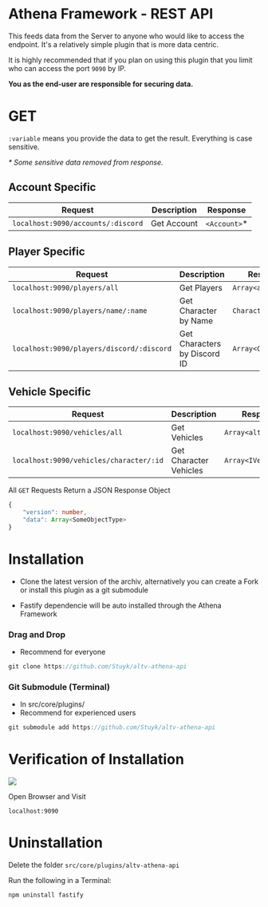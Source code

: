 # Athena Framework - REST API

This feeds data from the Server to anyone who would like to access the endpoint. It's a relatively simple plugin that is more data centric.

It is highly recommended that if you plan on using this plugin that you limit who can access the port `9090` by IP.

**You as the end-user are responsible for securing data.**

# GET

`:variable` means you provide the data to get the result. Everything is case sensitive.

_\* Some sensitive data removed from response._ 

## Account Specific

| Request                            | Description | Response     |
| ---------------------------------- | ----------- | ------------ |
| `localhost:9090/accounts/:discord` | Get Account | `<Account>`* |

## Player Specific

| Request                                   | Description                  | Response            |
| ----------------------------------------- | ---------------------------- | ------------------- |
| `localhost:9090/players/all`              | Get Players                  | `Array<alt.Player>` |
| `localhost:9090/players/name/:name`       | Get Character by Name        | `Character`         |
| `localhost:9090/players/discord/:discord` | Get Characters by Discord ID | `Array<Character>`  |

## Vehicle Specific

| Request                                 | Description            | Response             |
| --------------------------------------- | ---------------------- | -------------------- |
| `localhost:9090/vehicles/all`           | Get Vehicles           | `Array<alt.Vehicle>` |
| `localhost:9090/vehicles/character/:id` | Get Character Vehicles | `Array<IVehicle>`    |

All `GET` Requests Return a JSON Response Object

```ts
{
    "version": number,
    "data": Array<SomeObjectType>
}
```

# Installation

- Clone the latest version of the archiv, alternatively you can create a Fork or install this plugin as a git submodule
  
* Fastify dependencie will be auto installed through the Athena Framework 

### Drag and Drop
- Recommend for everyone
```ts
git clone https://github.com/Stuyk/altv-athena-api
```

### Git Submodule (Terminal)
- In src/core/plugins/
- Recommend for experienced users
```ts
git submodule add https://github.com/Stuyk/altv-athena-api 
```

# Verification of Installation

![](https://i.imgur.com/Tqa77vQ.png)

Open Browser and Visit

```
localhost:9090
```

# Uninstallation

Delete the folder `src/core/plugins/altv-athena-api`

Run the following in a Terminal:

```
npm uninstall fastify
```
